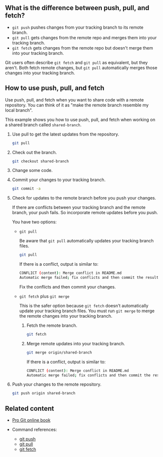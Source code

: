 ## What is the difference between push, pull, and fetch?

- `git push` pushes changes from your tracking branch to its remote branch.
- `git pull` gets changes from the remote repo and merges them into your tracking branch.
- `git fetch` gets changes from the remote repo but doesn't merge them into your tracking branch.

Git users often describe `git fetch` and `git pull` as equivalent, but they aren't. Both fetch remote changes, but `git pull` automatically merges those changes into your tracking branch.

## How to use push, pull, and fetch

Use push, pull, and fetch when you want to share code with a remote repository. You can think of it as "make the remote branch resemble my local branch".

This example shows you how to use push, pull, and fetch when working on a shared branch called `shared-branch`.

1. Use pull to get the latest updates from the repository.

   ```bash
   git pull
   ```

2. Check out the branch.

   ```bash
   git checkout shared-branch
   ```

3. Change some code.
4. Commit your changes to your tracking branch.

   ```bash
   git commit -a
   ```

5. Check for updates to the remote branch before you push your changes.

   If there are conflicts between your tracking branch and the remote branch, your push fails. So incorporate remote updates before you push.

   You have two options:

     - `git pull`

        Be aware that `git pull` automatically updates your tracking branch files.

        ```bash
        git pull
        ```

        If there is a conflict, output is similar to:

        ```bash
        CONFLICT (content): Merge conflict in README.md
        Automatic merge failed; fix conflicts and then commit the result.
        ```

        Fix the conflicts and then commit your changes.

     - `git fetch` plus `git merge`

        This is the safer option because `git fetch` doesn't automatically update your tracking branch files. You must run `git merge` to merge the remote changes into your tracking branch.

        1. Fetch the remote branch.

           ```bash
           git fetch
           ```

        2. Merge remote updates into your tracking branch.

           ```bash
           git merge origin/shared-branch
           ```

           If there is a conflict, output is similar to:

           ```bash
           CONFLICT (content): Merge conflict in README.md
           Automatic merge failed; fix conflicts and then commit the result.
           ```

6. Push your changes to the remote repository.

   ```bash
   git push origin shared-branch
   ```

## Related content

- [Pro Git online book](https://git-scm.com/book/en/v2)
- Command references:

  - [git push](https://git-scm.com/docs/git-push)
  - [git pull](https://git-scm.com/docs/git-pull)
  - [git fetch](https://git-scm.com/docs/git-fetch)